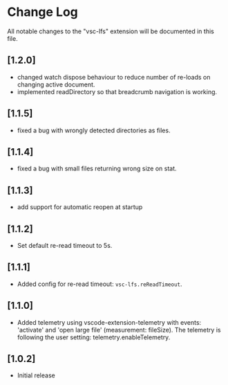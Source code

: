 # Change Log

All notable changes to the "vsc-lfs" extension will be documented in this file.

<!-- Check [Keep a Changelog](http://keepachangelog.com/) for recommendations on how to structure this file. -->

## [1.2.0]
- changed watch dispose behaviour to reduce number of re-loads on changing active document.
- implemented readDirectory so that breadcrumb navigation is working.

## [1.1.5]
- fixed a bug with wrongly detected directories as files.

## [1.1.4]
- fixed a bug with small files returning wrong size on stat.

## [1.1.3]
- add support for automatic reopen at startup

## [1.1.2]
- Set default re-read timeout to 5s.

## [1.1.1]
- Added config for re-read timeout: `vsc-lfs.reReadTimeout`.

## [1.1.0]

- Added telemetry using vscode-extension-telemetry with events: 'activate' and 'open large file' (measurement: fileSize). The telemetry is following the user setting: telemetry.enableTelemetry.
## [1.0.2]
- Initial release